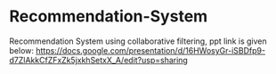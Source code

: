# Recommendation-System

Recommendation System using collaborative filtering, ppt link is given below:
https://docs.google.com/presentation/d/16HWosyGr-iSBDfp9-d7ZlAkkCfZFxZk5jxkhSetxX_A/edit?usp=sharing
